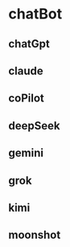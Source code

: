 # chatBot

## chatGpt

## claude

## coPilot

## deepSeek

## gemini

## grok

## kimi

## moonshot
